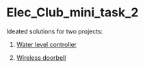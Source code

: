 # Elec_Club_mini_task_2

Ideated solutions for two projects:

1. [Water level controller](https://github.com/Snehan2k2/Elec_Club_mini_task_2/blob/master/Water%20level%20controller.md)

2. [Wireless doorbell](https://github.com/Snehan2k2/Elec_Club_mini_task_2/blob/master/Wireless%20doorbell.md)


